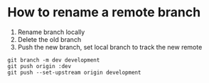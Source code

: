 # How to rename a remote branch

1. Rename branch locally
1. Delete the old branch
1. Push the new branch, set local branch to track the new remote

```
git branch -m dev development
git push origin :dev
git push --set-upstream origin development
```